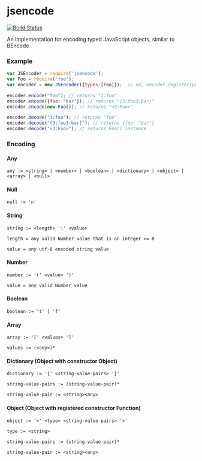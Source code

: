 # jsencode
[![Build Status](https://travis-ci.org/legendary-code/jsencode.svg?branch=master)](https://travis-ci.org/legendary-code/jsencode)

An implementation for encoding typed JavaScript objects, similar to BEncode

### Example

```javascript
var JSEncoder = require('jsencode');
var Foo = require('foo');
var encoder = new JSEncoder({types:[Foo]});  // or, encoder.registerTypes(Foo, Bar, ...);

encoder.encode("foo"); // returns "3:foo"
encoder.encode({foo: "bar"}); // returns "{3:foo3:bar}"
encoder.encode(new Foo()); // returns "<3:Foo>"

encoder.decode("3:foo"); // returns "foo"
encoder.decode("{3:foo3:bar}"); // returns {foo: "bar"}
encoder.decode("<3:Foo>"); // returns Foo() instance
```

### Encoding

#### Any
`any := <string> | <number> | <boolean> | <dictionary> | <object> | <array> | <null>`

#### Null
`null := 'n'`

#### String
`string := <length> ':' <value>`

`length = any valid Number value that is an integer >= 0`

`value = any utf-8 encoded string value`

#### Number
`number := '(' <value> ')'`

`value = any valid Number value`

#### Boolean
`boolean := 't' | 'f'`

#### Array
`array := '[' <values> ']'`

`values := (<any>)*`

#### Dictionary (Object with constructor Object)
`dictionary := '{' <string-value-pairs> '}'`

`string-value-pairs := (string-value-pair)*`

`string-value-pair := <string><any>`

#### Object (Object with registered constructor Function)
`object := '<' <type> <string-value-pairs> '>'`

`type := <string>`

`string-value-pairs := (string-value-pair)*`

`string-value-pair := <string><any>`
